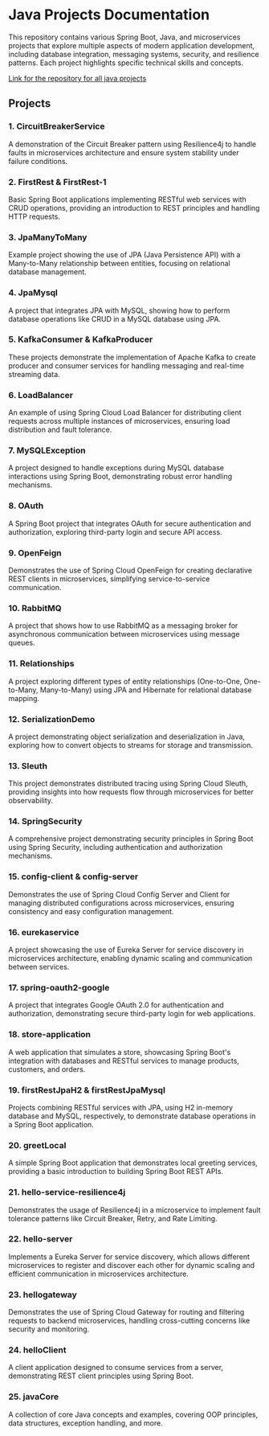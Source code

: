 # Java Projects Documentation

This repository contains various Spring Boot, Java, and microservices projects that explore multiple aspects of modern application development, including database integration, messaging systems, security, and resilience patterns. Each project highlights specific technical skills and concepts.

[Link for the repository for all java projects](https://github.com/Unnikrishnan-ust-dev/java-projects.git)
## Projects

### 1. **CircuitBreakerService**
   A demonstration of the Circuit Breaker pattern using Resilience4j to handle faults in microservices architecture and ensure system stability under failure conditions.

### 2. **FirstRest** & **FirstRest-1**
   Basic Spring Boot applications implementing RESTful web services with CRUD operations, providing an introduction to REST principles and handling HTTP requests.

### 3. **JpaManyToMany**
   Example project showing the use of JPA (Java Persistence API) with a Many-to-Many relationship between entities, focusing on relational database management.

### 4. **JpaMysql**
   A project that integrates JPA with MySQL, showing how to perform database operations like CRUD in a MySQL database using JPA.

### 5. **KafkaConsumer** & **KafkaProducer**
   These projects demonstrate the implementation of Apache Kafka to create producer and consumer services for handling messaging and real-time streaming data.

### 6. **LoadBalancer**
   An example of using Spring Cloud Load Balancer for distributing client requests across multiple instances of microservices, ensuring load distribution and fault tolerance.

### 7. **MySQLException**
   A project designed to handle exceptions during MySQL database interactions using Spring Boot, demonstrating robust error handling mechanisms.

### 8. **OAuth**
   A Spring Boot project that integrates OAuth for secure authentication and authorization, exploring third-party login and secure API access.

### 9. **OpenFeign**
   Demonstrates the use of Spring Cloud OpenFeign for creating declarative REST clients in microservices, simplifying service-to-service communication.

### 10. **RabbitMQ**
   A project that shows how to use RabbitMQ as a messaging broker for asynchronous communication between microservices using message queues.

### 11. **Relationships**
   A project exploring different types of entity relationships (One-to-One, One-to-Many, Many-to-Many) using JPA and Hibernate for relational database mapping.

### 12. **SerializationDemo**
   A project demonstrating object serialization and deserialization in Java, exploring how to convert objects to streams for storage and transmission.

### 13. **Sleuth**
   This project demonstrates distributed tracing using Spring Cloud Sleuth, providing insights into how requests flow through microservices for better observability.

### 14. **SpringSecurity**
   A comprehensive project demonstrating security principles in Spring Boot using Spring Security, including authentication and authorization mechanisms.

### 15. **config-client** & **config-server**
   Demonstrates the use of Spring Cloud Config Server and Client for managing distributed configurations across microservices, ensuring consistency and easy configuration management.

### 16. **eurekaservice**
   A project showcasing the use of Eureka Server for service discovery in microservices architecture, enabling dynamic scaling and communication between services.

### 17. **spring-oauth2-google**
   A project that integrates Google OAuth 2.0 for authentication and authorization, demonstrating secure third-party login for web applications.

### 18. **store-application**
   A web application that simulates a store, showcasing Spring Boot's integration with databases and RESTful services to manage products, customers, and orders.

### 19. **firstRestJpaH2** & **firstRestJpaMysql**
   Projects combining RESTful services with JPA, using H2 in-memory database and MySQL, respectively, to demonstrate database operations in a Spring Boot application.

### 20. **greetLocal**
   A simple Spring Boot application that demonstrates local greeting services, providing a basic introduction to building Spring Boot REST APIs.

### 21. **hello-service-resilience4j**
   Demonstrates the usage of Resilience4j in a microservice to implement fault tolerance patterns like Circuit Breaker, Retry, and Rate Limiting.

### 22. **hello-server**
   Implements a Eureka Server for service discovery, which allows different microservices to register and discover each other for dynamic scaling and efficient communication in microservices architecture.

### 23. **hellogateway**
   Demonstrates the use of Spring Cloud Gateway for routing and filtering requests to backend microservices, handling cross-cutting concerns like security and monitoring.

### 24. **helloClient**
   A client application designed to consume services from a server, demonstrating REST client principles using Spring Boot.

### 25. **javaCore**
   A collection of core Java concepts and examples, covering OOP principles, data structures, exception handling, and more.